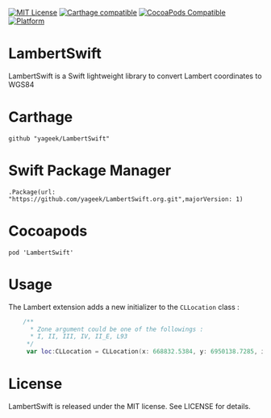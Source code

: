 [![MIT License](http://img.shields.io/badge/license-MIT-blue.svg?style=flat)](LICENSE.md)
[![Carthage compatible](https://img.shields.io/badge/Carthage-compatible-4BC51D.svg?style=flat)](https://github.com/Carthage/Carthage)
[![CocoaPods Compatible](https://img.shields.io/cocoapods/v/LambertSwift.svg)](https://img.shields.io/cocoapods/v/LambertSwift.svg)
[![Platform](https://img.shields.io/cocoapods/p/LambertSwift.svg?style=flat)](http://cocoadocs.org/docsets/LambertSwift)

# LambertSwift

LambertSwift is a Swift lightweight library to convert Lambert coordinates to WGS84
 
# Carthage
```
github "yageek/LambertSwift"
```

# Swift Package Manager
```
.Package(url: "https://github.com/yageek/LambertSwift.org.git",majorVersion: 1)
```

# Cocoapods
```
pod 'LambertSwift'
```

# Usage

The Lambert extension adds a new initializer to the `CLLocation` class :

```swift
	/**
	  * Zone argument could be one of the followings : 
	  * I, II, III, IV, II_E, L93
	 */
	 var loc:CLLocation = CLLocation(x: 668832.5384, y: 6950138.7285, inZone: .L93)
```

# License
LambertSwift is released under the MIT license. See LICENSE for details.
